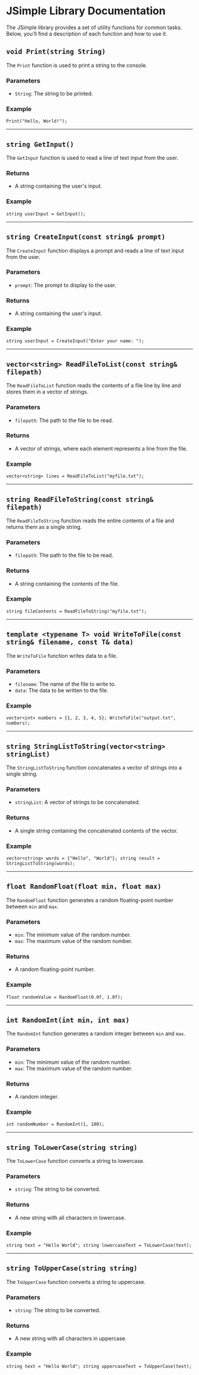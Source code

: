 
# JSimple Library Documentation

The JSimple library provides a set of utility functions for common tasks. Below, you'll find a description of each function and how to use it.

## `void Print(string String)`

The `Print` function is used to print a string to the console.

### Parameters

-   `String`: The string to be printed.

### Example

`Print("Hello, World!");` 

----------

## `string GetInput()`

The `GetInput` function is used to read a line of text input from the user.

### Returns

-   A string containing the user's input.

### Example

`string userInput = GetInput();` 

----------

## `string CreateInput(const string& prompt)`

The `CreateInput` function displays a prompt and reads a line of text input from the user.

### Parameters

-   `prompt`: The prompt to display to the user.

### Returns

-   A string containing the user's input.

### Example

`string userInput = CreateInput("Enter your name: ");` 

----------

## `vector<string> ReadFileToList(const string& filepath)`

The `ReadFileToList` function reads the contents of a file line by line and stores them in a vector of strings.

### Parameters

-   `filepath`: The path to the file to be read.

### Returns

-   A vector of strings, where each element represents a line from the file.

### Example

`vector<string> lines = ReadFileToList("myfile.txt");` 

----------

## `string ReadFileToString(const string& filepath)`

The `ReadFileToString` function reads the entire contents of a file and returns them as a single string.

### Parameters

-   `filepath`: The path to the file to be read.

### Returns

-   A string containing the contents of the file.

### Example

`string fileContents = ReadFileToString("myfile.txt");` 

----------

## `template <typename T> void WriteToFile(const string& filename, const T& data)`

The `WriteToFile` function writes data to a file.

### Parameters

-   `filename`: The name of the file to write to.
-   `data`: The data to be written to the file.

### Example

`vector<int> numbers = {1, 2, 3, 4, 5};
WriteToFile("output.txt", numbers);` 

----------

## `string StringListToString(vector<string> stringList)`

The `StringListToString` function concatenates a vector of strings into a single string.

### Parameters

-   `stringList`: A vector of strings to be concatenated.

### Returns

-   A single string containing the concatenated contents of the vector.

### Example

`vector<string> words = {"Hello", "World"};
string result = StringListToString(words);` 

----------

## `float RandomFloat(float min, float max)`

The `RandomFloat` function generates a random floating-point number between `min` and `max`.

### Parameters

-   `min`: The minimum value of the random number.
-   `max`: The maximum value of the random number.

### Returns

-   A random floating-point number.

### Example

`float randomValue = RandomFloat(0.0f, 1.0f);` 

----------

## `int RandomInt(int min, int max)`

The `RandomInt` function generates a random integer between `min` and `max`.

### Parameters

-   `min`: The minimum value of the random number.
-   `max`: The maximum value of the random number.

### Returns

-   A random integer.

### Example

`int randomNumber = RandomInt(1, 100);` 

----------

## `string ToLowerCase(string string)`

The `ToLowerCase` function converts a string to lowercase.

### Parameters

-   `string`: The string to be converted.

### Returns

-   A new string with all characters in lowercase.

### Example

`string text = "Hello World";
string lowercaseText = ToLowerCase(text);` 

----------

## `string ToUpperCase(string string)`

The `ToUpperCase` function converts a string to uppercase.

### Parameters

-   `string`: The string to be converted.

### Returns

-   A new string with all characters in uppercase.

### Example

`string text = "Hello World";
string uppercaseText = ToUpperCase(text);`
